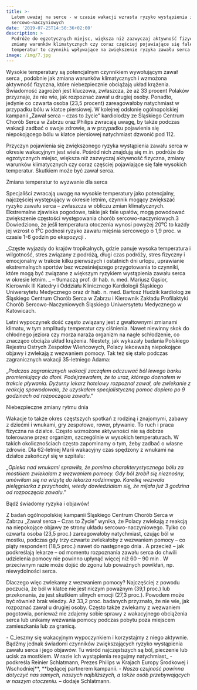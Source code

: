 ```yaml
---
title: >-
  Latem uważaj na serce - w czasie wakacji wzrasta ryzyko wystąpienia incydentów
  sercowo-naczyniowych
date: '2019-07-25T14:50:36+02:00'
description: >
  Podróże do egzotycznych miejsc, większa niż zazwyczaj aktywność fizyczna,
  zmiany warunków klimatycznych czy coraz częściej pojawiające się fale wysokich
  temperatur to czynniki wpływające na zwiększenie ryzyka zawału serca.
image: /img/7.jpg
---
```

Wysokie temperatury są potencjalnym czynnikiem wywołującym zawał serca , podobnie jak zmiana warunków klimatycznych i wzmożona aktywność fizyczna, które niebezpiecznie obciążają układ krążenia. Świadomość zagrożeń jest kluczowa, zwłaszcza, że aż 33 procent Polaków  przyznaje, że nie wie, jak rozpoznać zawał u drugiej osoby. Ponadto, jedynie co czwarta osoba (23,5 procent)  zareagowałoby natychmiast w przypadku bólu w klatce piersiowej. W kolejnej odsłonie ogólnopolskiej kampanii „Zawał serca – czas to życie” kardiolodzy ze Śląskiego Centrum Chorób Serca w Zabrzu oraz Philips zwracają uwagę, by także podczas wakacji zadbać o swoje zdrowie, a w przypadku pojawienia się niepokojącego bólu w klatce piersiowej natychmiast dzwonić pod 112.

Przyczyn pojawienia się zwiększonego ryzyka wystąpienia zawału serca w okresie wakacyjnym jest wiele. Pośród nich znajdują się m.in. podróże do egzotycznych miejsc, większa niż zazwyczaj aktywność fizyczna, zmiany warunków klimatycznych czy coraz częściej pojawiające się fale wysokich temperatur. Skutkiem może być zawał serca.  

Zmiana temperatur to wyzwanie dla serca 

Specjaliści zwracają uwagę na wysokie temperatury jako potencjalny, najczęściej występujący w okresie letnim, czynnik mogący zwiększać ryzyko zawału serca – zwłaszcza w obliczu zmian klimatycznych. Ekstremalne zjawiska pogodowe, takie jak fale upałów, mogą powodować zwiększenie częstości występowania chorób sercowo-naczyniowych.3 Dowiedziono, że jeśli temperatura otoczenia wynosi powyżej 20⁰C to każdy jej wzrost o 1⁰C podnosi ryzyko zawału mięśnia sercowego o 1,9 proc. w czasie 1-6 godzin po ekspozycji . 

_Częste wyjazdy do krajów tropikalnych, gdzie panuje wysoka temperatura i wilgotność, stres związany z podróżą, długi czas podróży, stres fizyczny i emocjonalny w trakcie kilku pierwszych i ostatnich dni urlopu, uprawianie ekstremalnych sportów bez wcześniejszego przygotowania to czynniki, które mogą być związane z większym ryzykiem wystąpienia zawału serca w okresie letnim. _ – tłumaczą prof. dr hab. n. med. Mariusz Gąsior, Kierownik III Katedry i Oddziału Klinicznego Kardiologii Śląskiego Uniwersytetu Medycznego oraz dr hab. n. med. Bartosz Hudzik kardiolog ze Śląskiego Centrum Chorób Serca w Zabrzu i Kierownik Zakładu Profilaktyki Chorób Sercowo-Naczyniowych Śląskiego Uniwersytetu Medycznego w Katowicach.

Letni wypoczynek dość często związany jest z gwałtownymi zmianami klimatu, w tym amplitudy temperatur czy ciśnienia. Nawet niewinny skok do chłodnego jeziora czy morza naraża organizm na nagłe schłodzenie, co znacząco obciąża układ krążenia.  Niestety, jak wykazały badania Polskiego Rejestru Ostrych Zespołów Wieńcowych, Polacy lekceważą niepokojące objawy i zwlekają z wezwaniem pomocy. Tak też się stało podczas zagranicznych wakacji 35-letniego Adama:

 „_Podczas zagranicznych wakacji zacząłem odczuwać ból lewego barku promieniujący do dłoni. Podejrzewałem, że to uraz, którego doznałem w trakcie pływania. Dyżurny lekarz hotelowy rozpoznał zawał, ale zwlekanie z reakcją spowodowało, że uzyskałem specjalistyczną pomoc dopiero po 9 godzinach od rozpoczęcia zawału_.”

Niebezpieczne zmiany rytmu dnia

Wakacje to także okres częstszych spotkań z rodziną i znajomymi, zabawy z dziećmi
 i wnukami, gry zespołowe, rower, pływanie. To ruch i praca fizyczna na działce. Często wzmożone aktywności nie są dobrze tolerowane przez organizm, szczególnie w wysokich temperaturach. W takich okolicznościach często zapominamy o tym, żeby zadbać o własne zdrowie. Dla 62-letniej Marii wakacyjny czas spędzony z wnukami na działce zakończył się w szpitalu:  

„_Opieka nad wnukami sprawiła, że pomimo charakterystycznego bólu za mostkiem zwlekałam z wezwaniem pomocy. Gdy ból zrobił się nieznośny, umówiłam się na wizytę do lekarza rodzinnego. Karetkę wezwała pielęgniarka z przychodni, wtedy dowiedziałam się, że mijała już 3 godzina od rozpoczęcia zawału_.” 

Bądź świadomy ryzyka i objawów!

Z badań ogólnopolskiej kampanii Śląskiego Centrum Chorób Serca w Zabrzu „Zawał serca – Czas to Życie” wynika, że Polacy zwlekają z reakcją na niepokojące objawy ze strony układu sercowo-naczyniowego. Tylko co czwarta osoba (23,5 proc.) zareagowałoby natychmiast, czując ból w mostku, podczas gdy trzy czwarte zwlekałoby z wezwaniem pomocy – co piąty respondent (18,5 proc.) nawet do następnego dnia . A przecież – jak podkreślają lekarze – od momentu rozpoznania zawału serca do chwili udzielenia pomocy nie powinno upłynąć więcej niż 60 – 90 min . W przeciwnym razie może dojść do zgonu lub poważnych powikłań, np. niewydolności serca. 

Dlaczego więc zwlekamy z wezwaniem pomocy? Najczęściej z powodu poczucia, że ból w klatce nie jest niczym poważnym (39,1 proc.) lub przekonania, że jest skutkiem silnych emocji (27,3 proc.). Powodem może być również brak wiedzy. Aż 33,2 proc. badanych przyznało, że nie wie, jak rozpoznać zawał u drugiej osoby.  Często także zwlekamy z wezwaniem pogotowia, ponieważ nie zdajemy sobie sprawy z wakacyjnego obciążenia serca lub unikamy wezwania pomocy podczas pobytu poza miejscem zamieszkania lub za granicą.

\- C_ieszmy się wakacyjnym wypoczynkiem i korzystajmy z niego aktywnie. Bądźmy jednak świadomi czynników zwiększających ryzyko wystąpienia zawału serca i jego objawów. Tu wśród najczęstszych są ból, pieczenie lub ucisk za mostkiem. W razie ich wystąpienia reagujmy natychmiast_ - podkreśla Reinier Schlatmann, Prezes Philips w Krajach Europy Środkowej i Wschodniej**, **będącej partnerem kampanii. - _Nasza czujność powinna dotyczyć nas samych, naszych najbliższych, a także osób przebywających w naszym otoczeniu._ – dodaje Schlatmann.
